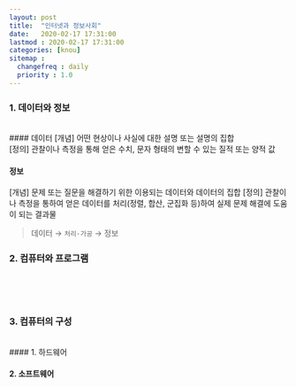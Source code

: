 ```yaml
---
layout: post
title:  "인터넷과 정보사회"
date:   2020-02-17 17:31:00 
lastmod : 2020-02-17 17:31:00
categories: [knou]
sitemap :
  changefreq : daily
  priority : 1.0
---
```


### 1. 데이터와 정보
<br>
#### 데이터
[개념]
어떤 현상이나 사실에 대한 설명 또는 설명의 집합
<br>
[정의]
관찰이나 측정을 통해 얻은 수치, 문자 형태의 변할 수 있는 질적 또는 양적 값
<br>

#### 정보
[개념]
문제 또는 질문을 해결하기 위한 이용되는 데이터와 데이터의 집합
[정의]
관찰이나 측정을 통하여 얻은 데이터를 처리(정렬, 합산, 군집화 등)하여 실제 문제 해결에 도움이 되는 결과물

> 데이터 → `처리·가공` → 정보


<div class="divider"></div>

### 2. 컴퓨터와 프로그램
<br>


<br>
<br>

<div class="divider"></div>

### 3. 컴퓨터의 구성
<br>
#### 1. 하드웨어

#### 2. 소프트웨어
